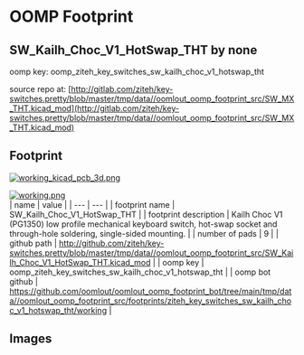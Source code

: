# OOMP Footprint  
## SW_Kailh_Choc_V1_HotSwap_THT  by none  
  
oomp key: oomp_ziteh_key_switches_sw_kailh_choc_v1_hotswap_tht  
  
source repo at: [http://gitlab.com/ziteh/key-switches.pretty/blob/master/tmp/data//oomlout_oomp_footprint_src/SW_MX_THT.kicad_mod](http://gitlab.com/ziteh/key-switches.pretty/blob/master/tmp/data//oomlout_oomp_footprint_src/SW_MX_THT.kicad_mod)  
## Footprint  
  
[![working_kicad_pcb_3d.png](working_kicad_pcb_3d_600.png)](working_kicad_pcb_3d.png)  
  
[![working.png](working_600.png)](working.png)  
| name | value | 
| --- | --- | 
| footprint name | SW_Kailh_Choc_V1_HotSwap_THT | 
| footprint description | Kailh Choc V1 (PG1350) low profile mechanical keyboard switch, hot-swap socket and through-hole soldering, single-sided mounting. | 
| number of pads | 9 | 
| github path | http://github.com/ziteh/key-switches.pretty/blob/master/tmp/data//oomlout_oomp_footprint_src/SW_Kailh_Choc_V1_HotSwap_THT.kicad_mod | 
| oomp key | oomp_ziteh_key_switches_sw_kailh_choc_v1_hotswap_tht | 
| oomp bot github | https://github.com/oomlout/oomlout_oomp_footprint_bot/tree/main/tmp/data//oomlout_oomp_footprint_src/footprints/ziteh_key_switches_sw_kailh_choc_v1_hotswap_tht/working | 
## Images  
